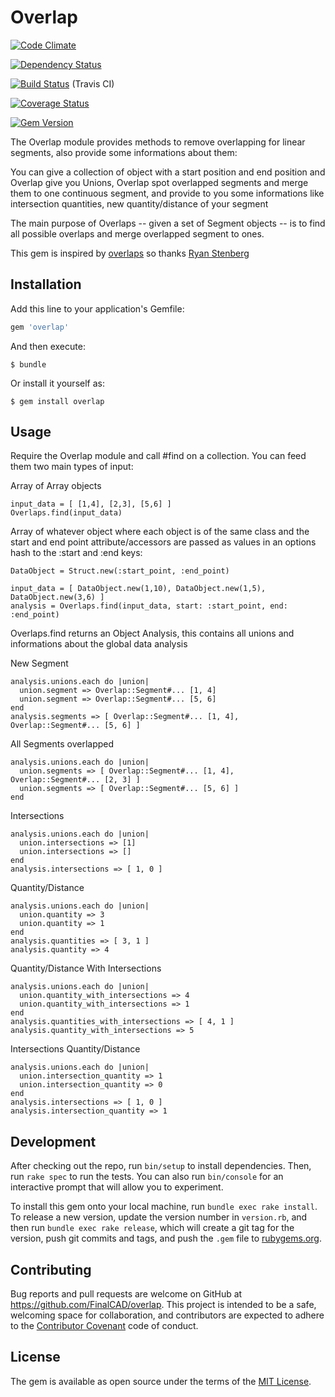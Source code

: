 # Overlap

[![Code Climate](https://codeclimate.com/github/FinalCAD/overlap.png)](https://codeclimate.com/github/FinalCAD/overlap)

[![Dependency Status](https://gemnasium.com/FinalCAD/overlap.svg)](https://gemnasium.com/FinalCAD/overlap)

[![Build Status](https://travis-ci.org/FinalCAD/overlap.svg?branch=master)](https://travis-ci.org/FinalCAD/overlap) (Travis CI)

[![Coverage Status](https://coveralls.io/repos/FinalCAD/overlap/badge.svg?branch=master&service=github)](https://coveralls.io/github/FinalCAD/overlap?branch=master)

[![Gem Version](https://badge.fury.io/rb/overlap.svg)](https://badge.fury.io/rb/overlap)

The Overlap module provides methods to remove overlapping for linear segments, also provide some informations about them:

You can give a collection of object with a start position and end position and Overlap give you Unions, Overlap spot overlapped segments and merge them to one continuous segment, and provide to you some informations like intersection quantities, new quantity/distance of your segment

The main purpose of Overlaps -- given a set of Segment objects -- is to find all possible overlaps and merge overlapped segment to ones.

This gem is inspired by [overlaps](https://github.com/h0tl33t/overlaps) so thanks [Ryan Stenberg](https://github.com/h0tl33t)

## Installation

Add this line to your application's Gemfile:

```ruby
gem 'overlap'
```

And then execute:

    $ bundle

Or install it yourself as:

    $ gem install overlap

## Usage

Require the Overlap module and call #find on a collection. You can feed them two main types of input:

Array of Array objects

    input_data = [ [1,4], [2,3], [5,6] ]
    Overlaps.find(input_data)

Array of whatever object where each object is of the same class and the start and end point attribute/accessors are passed as values in an options hash to the :start and :end keys:

    DataObject = Struct.new(:start_point, :end_point)

    input_data = [ DataObject.new(1,10), DataObject.new(1,5), DataObject.new(3,6) ]
    analysis = Overlaps.find(input_data, start: :start_point, end: :end_point)

Overlaps.find returns an Object Analysis, this contains all unions and informations about the global data analysis

  New Segment

    analysis.unions.each do |union|
      union.segment => Overlap::Segment#... [1, 4]
      union.segment => Overlap::Segment#... [5, 6]
    end
    analysis.segments => [ Overlap::Segment#... [1, 4], Overlap::Segment#... [5, 6] ]

  All Segments overlapped

    analysis.unions.each do |union|
      union.segments => [ Overlap::Segment#... [1, 4], Overlap::Segment#... [2, 3] ]
      union.segments => [ Overlap::Segment#... [5, 6] ]
    end

  Intersections

    analysis.unions.each do |union|
      union.intersections => [1]
      union.intersections => []
    end
    analysis.intersections => [ 1, 0 ]

  Quantity/Distance

    analysis.unions.each do |union|
      union.quantity => 3
      union.quantity => 1
    end
    analysis.quantities => [ 3, 1 ]
    analysis.quantity => 4

  Quantity/Distance With Intersections

    analysis.unions.each do |union|
      union.quantity_with_intersections => 4
      union.quantity_with_intersections => 1
    end
    analysis.quantities_with_intersections => [ 4, 1 ]
    analysis.quantity_with_intersections => 5

  Intersections Quantity/Distance

    analysis.unions.each do |union|
      union.intersection_quantity => 1
      union.intersection_quantity => 0
    end
    analysis.intersections => [ 1, 0 ]
    analysis.intersection_quantity => 1

## Development

After checking out the repo, run `bin/setup` to install dependencies. Then, run `rake spec` to run the tests. You can also run `bin/console` for an interactive prompt that will allow you to experiment.

To install this gem onto your local machine, run `bundle exec rake install`. To release a new version, update the version number in `version.rb`, and then run `bundle exec rake release`, which will create a git tag for the version, push git commits and tags, and push the `.gem` file to [rubygems.org](https://rubygems.org).

## Contributing

Bug reports and pull requests are welcome on GitHub at https://github.com/FinalCAD/overlap. This project is intended to be a safe, welcoming space for collaboration, and contributors are expected to adhere to the [Contributor Covenant](http://contributor-covenant.org) code of conduct.


## License

The gem is available as open source under the terms of the [MIT License](http://opensource.org/licenses/MIT).

